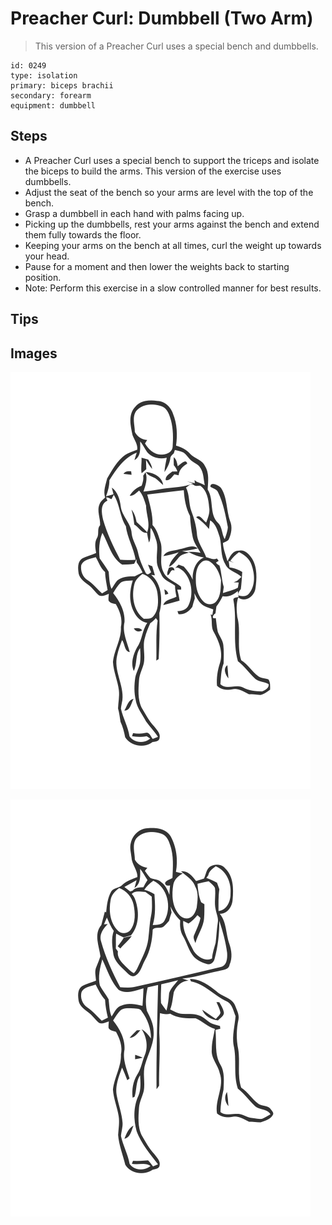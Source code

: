 # Preacher Curl: Dumbbell (Two Arm)

> This version of a Preacher Curl uses a special bench and dumbbells.

``` 
id: 0249 
type: isolation 
primary: biceps brachii 
secondary: forearm 
equipment: dumbbell 
``` 


## Steps


 - A Preacher Curl uses a special bench to support the triceps and isolate the biceps to build the arms. This version of the exercise uses dumbbells.
 - Adjust the seat of the bench so your arms are level with the top of the bench.
 - Grasp a dumbbell in each hand with palms facing up.
 - Picking up the dumbbells, rest your arms against the bench and extend them fully towards the floor.
 - Keeping your arms on the bench at all times, curl the weight up towards your head.
 - Pause for a moment and then lower the weights back to starting position.
 - Note: Perform this exercise in a slow controlled manner for best results.

## Tips



## Images

![](./../svg/0249-relaxation.svg "")

![](./../svg/0249-tension.svg "")

